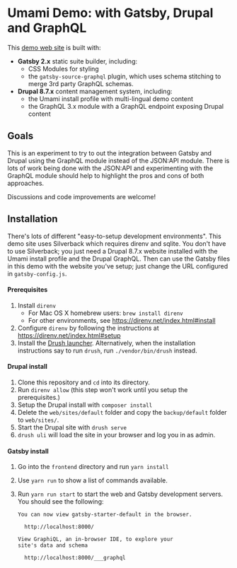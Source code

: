 # Umami Demo: with Gatsby, Drupal and GraphQL

This [demo web site](https://amazeelabs.github.io/umamiDemo/) is built with:
- **Gatsby 2.x** static suite builder, including:
  - CSS Modules for styling
  - the `gatsby-source-graphql` plugin, which uses schema stitching to merge 3rd party GraphQL schemas.
- **Drupal 8.7.x** content management system, including:
  - the Umami install profile with multi-lingual demo content
  - the GraphQL 3.x module with a GraphQL endpoint exposing Drupal content

## Goals

This is an experiment to try to out the integration between Gatsby and Drupal using the GraphQL module instead of the JSON:API module. There is lots of work being done with the JSON:API and experimenting with the GraphQL module should help to highlight the pros and cons of both approaches.

Discussions and code improvements are welcome!

## Installation

There's lots of different "easy-to-setup development environments". This demo site uses Silverback which requires direnv and sqlite. You don't have to use Silverback; you just need a Drupal 8.7.x website installed with the Umami install profile and the Drupal GraphQL. Then can use the Gatsby files in this demo with the website you've setup; just change the URL configured in `gatsby-config.js`.

#### Prerequisites

1. Install `direnv`
    - For Mac OS X homebrew users: `brew install direnv`
    - For other environments, see https://direnv.net/index.html#install
2. Configure `direnv` by following the instructions at https://direnv.net/index.html#setup
3. Install the [Drush launcher](https://github.com/drush-ops/drush-launcher). Alternatively, when the installation instructions say to run `drush`, run `./vendor/bin/drush` instead.

#### Drupal install

1. Clone this repository and `cd` into its directory.
2. Run `direnv allow` (this step won't work until you setup the prerequisites.)
3. Setup the Drupal install with `composer install`
4. Delete the `web/sites/default` folder and copy the `backup/default` folder to `web/sites/`.
5. Start the Drupal site with `drush serve`
6. `drush uli` will load the site in your browser and log you in as admin.

#### Gatsby install

1. Go into the `frontend` directory and run `yarn install`
2. Use `yarn run` to show a list of commands available.
3. Run `yarn run start` to start the web and Gatsby development servers. You should see the following:

    ```
    You can now view gatsby-starter-default in the browser.

      http://localhost:8000/

    View GraphiQL, an in-browser IDE, to explore your
    site's data and schema

      http://localhost:8000/___graphql
    ```
